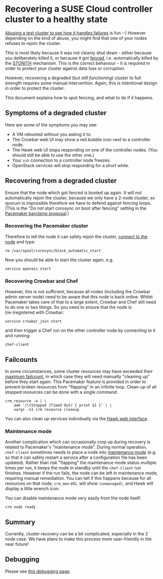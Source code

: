 # Recovering a SUSE Cloud controller cluster to a healthy state

[Abusing a test cluster to see how it handles failures](cluster-failover.md)
is fun :-)  However depending on the kind of abuse, you might find that
one of your nodes refuses to rejoin the cluster.

This is most likely because it was not cleanly shut down - either
because you deliberately killed it, or because it got
[fenced](http://en.wikipedia.org/wiki/Fencing_(computing)),
i.e. automatically killed by the
[STONITH](http://clusterlabs.org/doc/crm_fencing.html) mechanism.
This is the correct behaviour - it is required in order to protect
your cluster against data loss or corruption.

However, recovering a degraded (but *still functioning*) cluster to
full strength requires some manual intervention.  Again, this is
intentional design in order to protect the cluster.

This document explains how to spot fencing, and what to do if it
happens.

## Symptoms of a degraded cluster

Here are some of the symptoms you may see:

*   A VM rebooted without you asking it to.
*   The Crowbar web UI may show a red bubble icon next to
    a controller node.
*   The Hawk web UI stops responding on one of the controller
    nodes.  (You should still be able to use the other one.)
*   Your `ssh` connection to a controller node freezes.
*   OpenStack services will stop responding for a short while.

## Recovering from a degraded cluster

Ensure that the node which got fenced is booted up again.  It will not
automatically rejoin the cluster, because we only have a 2-node
cluster, so quorum is impossible therefore we have to defend against
fencing loops.  (This is the "Do not start corosync on boot after
fencing" setting in the
[Pacemaker barclamp proposal](http://192.168.124.10:3000/crowbar/pacemaker/1.0/proposals/cluster1).)

### Recovering the Pacemaker cluster

Therefore to tell the node it can safely rejoin the cluster,
[connect to the node](../../docs/HOWTO.md#connecting-to-the-vms)
and type:

    rm /var/spool/corosync/block_automatic_start

Now you should be able to start the cluster again, e.g.

    service openais start

### Recovering Crowbar and Chef

However, this is not sufficient, because all nodes (including the
Crowbar admin server node) need to be aware that this node is back
online.  Whilst Pacemaker takes care of that to a large extent,
Crowbar and Chef still need to do one or two things.  So you need
to ensure that the node is (re-)registered with Crowbar:

    service crowbar_join start

and then trigger a Chef run on the other controller node by connecting
to it and running:

    chef-client

## Failcounts

In some circumstances, some cluster resources may have exceeded their
[maximum failcount](http://clusterlabs.org/doc/en-US/Pacemaker/1.1/html/Pacemaker_Explained/s-failure-migration.html),
in which case they will need manually "cleaning up" before they start
again.  This Pacemaker feature is provided in order to prevent broken
resources from "flapping" in an infinite loop.  Clean-up of all
stopped resources can be done with a single command:

    crm_resource -o | \
        awk '/\tStopped |Timed Out/ { print $1 }' | \
        xargs -n1 crm resource cleanup

You can also clean up services individually via the
[Hawk web interface](README.md#hawk-web-ui).

### Maintenance mode

Another complication which can occasionally crop up during recovery is
related to Pacemaker's "maintenance mode".  During normal operation,
`chef-client` sometimes needs to place a node into
[maintenance mode](http://crmsh.nongnu.org/crm.8.html#cmdhelp_node_standby)
(e.g. so that it can safely restart a service after a configuration
file has been updated).  Rather than risk "flapping" the maintenance
mode status multiple times per run, it keeps the node in standby until
the `chef-client` run finishes.  However if the run fails, the node
can be left in maintenance mode, requiring manual remediation.  You
can tell if this happens because for all resources on that node,
`crm_mon` etc. will show `(unmanaged)`, and Hawk will display a little
wrench icon.

You can disable maintenance mode very easily from the node itself:

    crm node ready

## Summary

Currently, cluster recovery can be a bit complicated, especially in
the 2 node case.  We have plans to make this process more
user-friendly in the near future!

## Debugging

Please see [this debugging page](../../docs/debugging.md).
